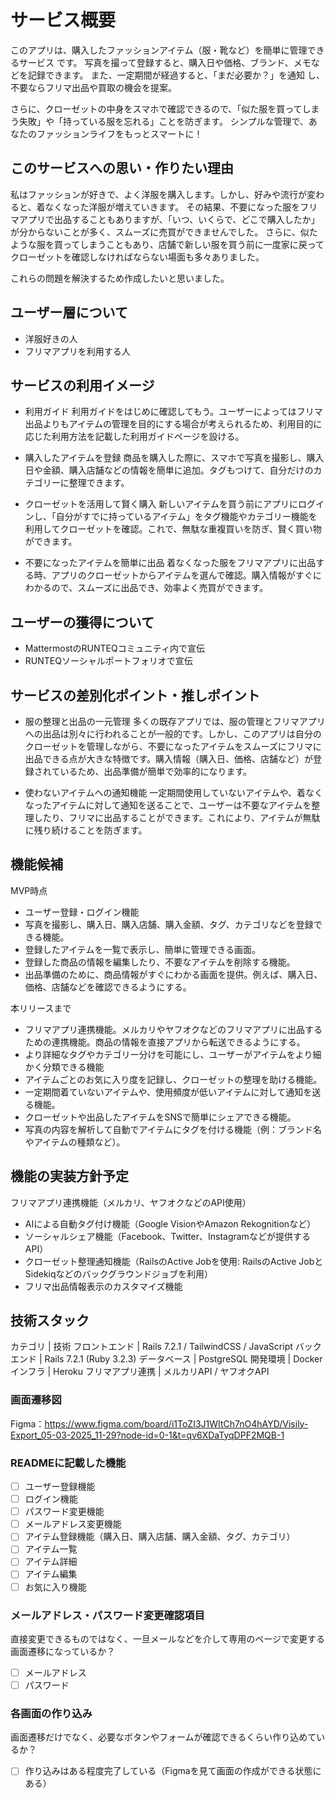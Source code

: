 # サービス概要

このアプリは、購入したファッションアイテム（服・靴など）を簡単に管理できるサービス です。
写真を撮って登録すると、購入日や価格、ブランド、メモなどを記録できます。
また、一定期間が経過すると、「まだ必要か？」を通知 し、不要ならフリマ出品や買取の機会を提案。

さらに、クローゼットの中身をスマホで確認できるので、「似た服を買ってしまう失敗」や「持っている服を忘れる」ことを防ぎます。
シンプルな管理で、あなたのファッションライフをもっとスマートに！

## このサービスへの思い・作りたい理由

私はファッションが好きで、よく洋服を購入します。しかし、好みや流行が変わると、着なくなった洋服が増えていきます。
その結果、不要になった服をフリマアプリで出品することもありますが、「いつ、いくらで、どこで購入したか」が分からないことが多く、スムーズに売買ができませんでした。
さらに、似たような服を買ってしまうこともあり、店舗で新しい服を買う前に一度家に戻ってクローゼットを確認しなければならない場面も多々ありました。

これらの問題を解決するため作成したいと思いました。

## ユーザー層について

- 洋服好きの人
- フリマアプリを利用する人

## サービスの利用イメージ

- 利用ガイド
利用ガイドをはじめに確認してもう。ユーザーによってはフリマ出品よりもアイテムの管理を目的にする場合が考えられるため、利用目的に応じた利用方法を記載した利用ガイドページを設ける。

- 購入したアイテムを登録
商品を購入した際に、スマホで写真を撮影し、購入日や金額、購入店舗などの情報を簡単に追加。タグもつけて、自分だけのカテゴリーに整理できます。

- クローゼットを活用して賢く購入
新しいアイテムを買う前にアプリにログインし、「自分がすでに持っているアイテム」をタグ機能やカテゴリー機能を利用してクローゼットを確認。これで、無駄な重複買いを防ぎ、賢く買い物ができます。

- 不要になったアイテムを簡単に出品
着なくなった服をフリマアプリに出品する時、アプリのクローゼットからアイテムを選んで確認。購入情報がすぐにわかるので、スムーズに出品でき、効率よく売買ができます。

## ユーザーの獲得について

- MattermostのRUNTEQコミュニティ内で宣伝
- RUNTEQソーシャルポートフォリオで宣伝

## サービスの差別化ポイント・推しポイント

- 服の整理と出品の一元管理
多くの既存アプリでは、服の管理とフリマアプリへの出品は別々に行われることが一般的です。しかし、このアプリは自分のクローゼットを管理しながら、不要になったアイテムをスムーズにフリマに出品できる点が大きな特徴です。購入情報（購入日、価格、店舗など）が登録されているため、出品準備が簡単で効率的になります。

- 使わないアイテムへの通知機能
一定期間使用していないアイテムや、着なくなったアイテムに対して通知を送ることで、ユーザーは不要なアイテムを整理したり、フリマに出品することができます。これにより、アイテムが無駄に残り続けることを防ぎます。

## 機能候補
MVP時点
- ユーザー登録・ログイン機能
- 写真を撮影し、購入日、購入店舗、購入金額、タグ、カテゴリなどを登録できる機能。
- 登録したアイテムを一覧で表示し、簡単に管理できる画面。
- 登録した商品の情報を編集したり、不要なアイテムを削除する機能。
- 出品準備のために、商品情報がすぐにわかる画面を提供。例えば、購入日、価格、店舗などを確認できるようにする。

本リリースまで
- フリマアプリ連携機能。メルカリやヤフオクなどのフリマアプリに出品するための連携機能。商品の情報を直接アプリから転送できるようにする。
- より詳細なタグやカテゴリー分けを可能にし、ユーザーがアイテムをより細かく分類できる機能
- アイテムごとのお気に入り度を記録し、クローゼットの整理を助ける機能。
- 一定期間着ていないアイテムや、使用頻度が低いアイテムに対して通知を送る機能。
- クローゼットや出品したアイテムをSNSで簡単にシェアできる機能。
- 写真の内容を解析して自動でアイテムにタグを付ける機能（例：ブランド名やアイテムの種類など）。

## 機能の実装方針予定
フリマアプリ連携機能（メルカリ、ヤフオクなどのAPI使用）
- AIによる自動タグ付け機能（Google VisionやAmazon Rekognitionなど）
- ソーシャルシェア機能（Facebook、Twitter、Instagramなどが提供するAPI）
- クローゼット整理通知機能（RailsのActive Jobを使用: RailsのActive JobとSidekiqなどのバックグラウンドジョブを利用）
- フリマ出品情報表示のカスタマイズ機能

## 技術スタック

カテゴリ | 技術
フロントエンド | Rails 7.2.1 / TailwindCSS / JavaScript
バックエンド | Rails 7.2.1 (Ruby 3.2.3)
データベース | PostgreSQL
開発環境 | Docker
インフラ | Heroku
フリマアプリ連携 | メルカリAPI / ヤフオクAPI

### 画面遷移図
Figma：https://www.figma.com/board/i1ToZI3J1WItCh7nO4hAYD/Visily-Export_05-03-2025_11-29?node-id=0-1&t=qv6XDaTyqDPF2MQB-1

### READMEに記載した機能
- [ ] ユーザー登録機能
- [ ] ログイン機能
- [ ] パスワード変更機能
- [ ] メールアドレス変更機能
- [ ] アイテム登録機能（購入日、購入店舗、購入金額、タグ、カテゴリ）
- [ ] アイテム一覧
- [ ] アイテム詳細
- [ ] アイテム編集
- [ ] お気に入り機能

### メールアドレス・パスワード変更確認項目
直接変更できるものではなく、一旦メールなどを介して専用のページで変更する画面遷移になっているか？
- [ ] メールアドレス
- [ ] パスワード

### 各画面の作り込み
画面遷移だけでなく、必要なボタンやフォームが確認できるくらい作り込めているか？
- [ ] 作り込みはある程度完了している（Figmaを見て画面の作成ができる状態にある）
